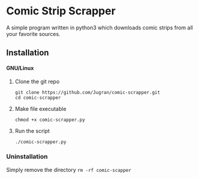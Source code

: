 # Comic Strip Scrapper
A simple program written in python3 which downloads comic strips from all your favorite sources.

## Installation
#### GNU/Linux
1. Clone the git repo
    ```
    git clone https://github.com/Jugran/comic-scrapper.git
    cd comic-scrapper	
    ```
2. Make file executable
    ```
    chmod +x comic-scrapper.py
    ```
3. Run the script
    ```
    ./comic-scrapper.py
    ```
### Uninstallation
Simply remove the directory
    ```
    rm -rf comic-scapper
    ```


